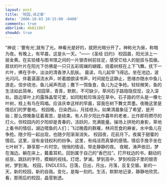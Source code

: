```yaml
---
layout: post
title: '校园,诗之章'
date: '2006-10-03 20:15:00 -0400'
comments: true
abbrlink: 4b8118b7
showAd: true
---
```

“神说：‘要有光‘,就有了光。神看光是好的，就把光暗分开了。神称光为昼，称暗为夜。有晚上，有早晨，这是头一天。“——《圣经 旧约》
校园晨，阳光涂上一层金黄。在实验楼与图书馆之间的一片银杏树前驻足，感受它给人的挺拔与孤傲。扇状的叶片在阳光下仿佛是一只只五彩斑斓的蝴蝶，绕着树枝在上下飞舞。抚下一片叶，捧在手中，淡淡的清香渗入肌肤。
晨读，鸟儿起早飞得远。坐在池边，波光闪闪。伴着潺潺流水声，听着朗朗读书声，时间就在这静止，思绪亦随水中鱼儿游走。信步绕池，鱼儿闻声而逃；撒下一饵鱼食，鱼儿为之争抢。轻轻微笑，鱼的生活如此简单。
校园草，青青，默默，不可缺少。草间石子路隐隐现现，没入深处。路边草叶上的露珠晶莹可爱，如同粒粒珍珠没在草中。石子路的尽头是一棵七叶树，枝上有鸟在鸣唱。应该庆幸这样的早晨，容我在树下舞文弄墨。夜晚这里是情侣们的罗曼地。
校园晚，日染西山，月挂枝头。如果清晨象征了希望，是开始；那么傍晚象征着离苦，是结束。有人将夕阳比作暮年的老者，比作即将燃尽的灯火。但校园内的夕阳却是青春的，活跃的，充满能量。操场上拼抢的身影，草地上看书的情侣，湖边喂鱼的人们；飞过晚霞的群雁，林间觅食的麻雀，水中鱼儿在争抢。随夕阳一起出现，也随夕阳渐渐消失。
校园夜，花前月下。夜属于甜蜜的情侣。这里，没有金钱权利的纷争。这里，有纯洁而真挚的感情。情侣手挽手坐在七叶树下，静享那一片时空。悄悄的情话，带走静静的夜。
夜眠，涛声依旧，梦在海边。躺在床上，戴着耳机，回到属于自己的“香巴拉”。打开枕边的书，翻动的纸张，跳跃的字符，模糊的视线。灯熄，梦澜。梦到高中，梦到校园子里的银杏树，梦到海。
校园，ENDLESS。日落，日出，月出，月落，反复交替。新的一天，新的校园，新的自我。变化，是每一刻的。生活，默默地记录，静静地欣赏。看，那雨后的校园，晶莹剔透。
